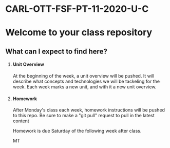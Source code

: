 # CARL-OTT-FSF-PT-11-2020-U-C
<h1>Welcome to your class repository</h1>

<h2>What can I expect to find here?</h2>

<ol>
    <li>
        <h4>Unit Overview </h4>
        <p>At the beginning of the week, a unit overview will be pushed. It will describe what concepts and technologies we will be tackeling for the week. Each week marks a new unit, and with it a new unit overview.</p>
    </li>
    <li>
        <h4>Homework </h4>
        <p>After Monday's class each week, homework instructions will be pushed to this repo. Be sure to make a "git pull" request to pull in the latest content</p>
        <p>Homework is due Saturday of the following week after class.</p>
        <p>MT</p>
    </li>
</ol> 


